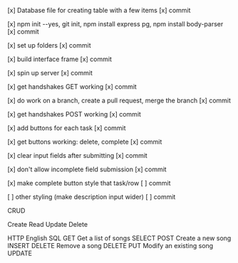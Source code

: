 [x] Database file for creating table with a few items
    [x] commit

[x] npm init --yes, git init, npm install express pg, npm install body-parser
    [x] commit

[x] set up folders
    [x] commit

[x] build interface frame
    [x] commit

[x] spin up server
    [x] commit

[x] get handshakes GET working
    [x] commit

[x] do work on a branch, create a pull request, merge the branch
    [x] commit

[x] get handshakes POST working
    [x] commit

[x] add buttons for each task
    [x] commit

[x] get buttons working: delete, complete
    [x] commit

[x] clear input fields after submitting
    [x] commit

[x] don't allow incomplete field submission
    [x] commit

[x] make complete button style that task/row
    [ ] commit

[ ] other styling (make description input wider)
    [ ] commit



CRUD

Create
Read
Update
Delete

HTTP	    English	                SQL
GET	        Get a list of songs	    SELECT
POST	    Create a new song	    INSERT
DELETE	    Remove a song	        DELETE
PUT	        Modify an existing song	UPDATE